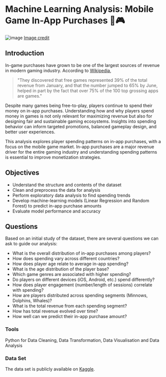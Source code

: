 # Machine Learning Analysis: Mobile Game In-App Purchases 📱🎮

![image](https://www.gadgetmatch.com/wp-content/uploads/2017/08/10-Free-to-Play-Mobile-Games.jpg)
[Image credit](https://www.gadgetmatch.com/10-free-to-play-mobile-games-for-android-and-ios/)

## Introduction

In-game purchases have grown to be one of the largest sources of revenue in modern gaming industry. According to [Wikipedia](https://en.wikipedia.org/wiki/Microtransaction),

>"They discovered that free games represented 39% of the total revenue from January, and that the number jumped to 65% by June, helped in part by the fact that over 75% of the 100 top grossing apps are games."

Despite many games being free-to-play, players continue to spend their money on in-app purchases. Understanding how and why players spend money in games is not only relevant for maximizing revenue but also for designing fair and sustainable gaming ecosystems. Insights into spending behavior can inform targeted promotions, balanced gameplay design, and better user experiences. 

This analysis explores player spending patterns on in-app purchases, with a focus on the mobile game market. In-app purchases are a major revenue driver for the entire gaming industry and understanding spending patterns is essential to improve monetization strategies.

## Objectives
- Understand the structure and contents of the dataset
- Clean and preprocess the data for analysis
- Perform exploratory data analysis to find spending trends
- Develop machine-learning models (Linear Regression and Random Forest) to predict in-app purchase amounts
- Evaluate model performance and accuracy

## Questions

Based on an initial study of the dataset, there are several questions we can ask to guide our analysis:
- What is the overall distribution of in-app purchases among players?
- How does spending vary across different countries?
- How does player age relate to average in-app spending?
- What is the age distribution of the player base?
- Which game genres are associated with higher spending?
- Do players on different devices (iOS, Android, etc.) spend differently?
- How does player engagement (number/length of sessions) correlate with spending?
- How are players distributed across spending segments (Minnows, Dolphins, Whales)?
- What is the total revenue from each spending segment?
- How has total revenue evolved over time?
- How well can we predict their in-app purchase amount?

### Tools

Python for Data Cleaning, Data Transformation, Data Visualisation and Data Analysis

### Data Set
The data set is publicly available on [Kaggle]("https://www.kaggle.com/datasets/pratyushpuri/mobile-game-in-app-purchases-dataset-2025").
